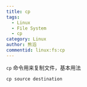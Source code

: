 ```yaml
---
title: cp
tags:
  - Linux
  - File System
  - cp
category: Linux
author: 熊滔
commentid: linux:fs:cp
---
```


`cp` 命令用来复制文件，基本用法

```shell
cp source destination
```